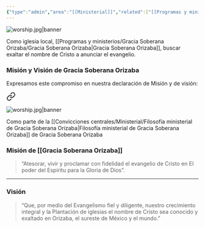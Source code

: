 ```yaml
---
{"type":"admin","area":"[[Ministerial]]","related":["[[Programas y ministerios/Gracia Soberana Orizaba/Gracia Soberana Orizaba\|Gracia Soberana Orizaba]]"],"tags":["Pastoral/Planeacion"],"dg-publish":true,"permalink":"/programas-y-ministerios/gracia-soberana-orizaba/ministerio-en-gracia-soberana-orizaba/","dgPassFrontmatter":true}
---
```


![worship.jpg|banner](/img/user/Archivos/banners/worship.jpg)


Como iglesia local, [[Programas y ministerios/Gracia Soberana Orizaba/Gracia Soberana Orizaba\|Gracia Soberana Orizaba]], buscar exaltar el nombre de Cristo a anunciar el evangelio.

### Misión y Visión de Gracia Soberana Orizaba
Expresamos este compromiso en nuestra declaración de Misión y de visión:

<div class="transclusion internal-embed is-loaded"><a class="markdown-embed-link" href="/convicciones-centrales/ministerial/mision-y-vision-de-gracia-soberana-orizaba/" aria-label="Open link"><svg xmlns="http://www.w3.org/2000/svg" width="24" height="24" viewBox="0 0 24 24" fill="none" stroke="currentColor" stroke-width="2" stroke-linecap="round" stroke-linejoin="round" class="svg-icon lucide-link"><path d="M10 13a5 5 0 0 0 7.54.54l3-3a5 5 0 0 0-7.07-7.07l-1.72 1.71"></path><path d="M14 11a5 5 0 0 0-7.54-.54l-3 3a5 5 0 0 0 7.07 7.07l1.71-1.71"></path></svg></a><div class="markdown-embed">




![worship.jpg|banner](/img/user/Archivos/banners/worship.jpg)

Como parte de la [[Convicciones centrales/Ministerial/Filosofía ministerial de Gracia Soberana Orizaba\|Filosofía ministerial de Gracia Soberana Orizaba]] de Gracia Soberana Orizaba 

### Misión de [[Gracia Soberana Orizaba]]

> “Atesorar, vivir y proclamar con fidelidad el evangelio de Cristo en El poder del Espíritu para la Gloria de Dios”. 
---
### Visión

> “Que, por medio del Evangelismo fiel y diligente, nuestro crecimiento integral y la Plantación de iglesias el nombre de Cristo sea conocido y exaltado en Orizaba, el sureste de México y el mundo.” 





</div></div>




